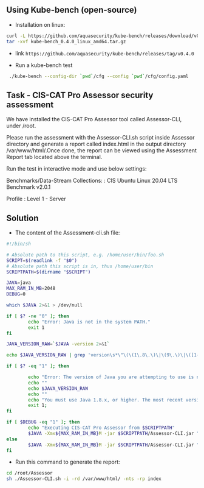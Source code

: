 ## Using Kube-bench (open-source)

- Installation on linux:
```bash
curl -L https://github.com/aquasecurity/kube-bench/releases/download/v0.4.0/kube-bench_0.4.0_linux_amd64.tar.gz -o kube-bench_0.4.0_linux_amd64.tar.gz
tar -xvf kube-bench_0.4.0_linux_amd64.tar.gz
```
  - link `https://github.com/aquasecurity/kube-bench/releases/tag/v0.4.0`

- Run a kube-bench test
```bash
 ./kube-bench --config-dir `pwd`/cfg --config `pwd`/cfg/config.yaml
```


## Task - CIS-CAT Pro Assessor security assessment

We have installed the CIS-CAT Pro Assessor tool called Assessor-CLI, under /root.

Please run the assessment with the Assessor-CLI.sh script inside Assessor directory and generate a report called index.html in the output directory /var/www/html/.Once done, the report can be viewed using the Assessment Report tab located above the terminal.

Run the test in interactive mode and use below settings:

Benchmarks/Data-Stream Collections: : CIS Ubuntu Linux 20.04 LTS Benchmark v2.0.1

Profile : Level 1 - Server

## Solution
- The content of the Assessment-cli.sh file:
```bash
#!/bin/sh

# Absolute path to this script, e.g. /home/user/bin/foo.sh
SCRIPT=$(readlink -f "$0")
# Absolute path this script is in, thus /home/user/bin
SCRIPTPATH=$(dirname "$SCRIPT")

JAVA=java
MAX_RAM_IN_MB=2048
DEBUG=0

which $JAVA 2>&1 > /dev/null

if [ $? -ne "0" ]; then
        echo "Error: Java is not in the system PATH."
        exit 1
fi

JAVA_VERSION_RAW=`$JAVA -version 2>&1`

echo $JAVA_VERSION_RAW | grep 'version\s*\"\(\(1\.8\.\)\|\(9\.\)\|\([1-9][0-9]\.\)\)' 2>&1 > /dev/null

if [ $? -eq "1" ]; then

        echo "Error: The version of Java you are attempting to use is not compatible with CISCAT:"
        echo ""
        echo $JAVA_VERSION_RAW
        echo ""
        echo "You must use Java 1.8.x, or higher. The most recent version of Java is recommended."
        exit 1;
fi

if [ $DEBUG -eq "1" ]; then
        echo "Executing CIS-CAT Pro Assessor from $SCRIPTPATH"
        $JAVA -Xmx${MAX_RAM_IN_MB}M -jar $SCRIPTPATH/Assessor-CLI.jar "$@" --verbose
else
        $JAVA -Xmx${MAX_RAM_IN_MB}M -jar $SCRIPTPATH/Assessor-CLI.jar "$@"
fi
```

- Run this command to generate the report:
```bash
cd /root/Assessor
sh ./Assessor-CLI.sh -i -rd /var/www/html/ -nts -rp index
```
